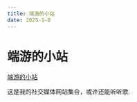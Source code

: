 ```yaml
---
title: 端游的小站
date: 2025-1-8
---
```


# 端游的小站[](#端游的小站)

[端游的小站](https://duanyou-oss.github.io/dayou.github.io/)

这是我的社交媒体网站集合，或许还能听听歌.